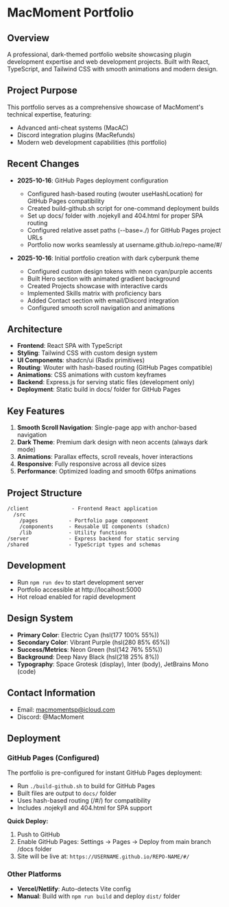 # MacMoment Portfolio

## Overview
A professional, dark-themed portfolio website showcasing plugin development expertise and web development projects. Built with React, TypeScript, and Tailwind CSS with smooth animations and modern design.

## Project Purpose
This portfolio serves as a comprehensive showcase of MacMoment's technical expertise, featuring:
- Advanced anti-cheat systems (MacAC)
- Discord integration plugins (MacRefunds)
- Modern web development capabilities (this portfolio)

## Recent Changes
- **2025-10-16**: GitHub Pages deployment configuration
  - Configured hash-based routing (wouter useHashLocation) for GitHub Pages compatibility
  - Created build-github.sh script for one-command deployment builds
  - Set up docs/ folder with .nojekyll and 404.html for proper SPA routing
  - Configured relative asset paths (--base=./) for GitHub Pages project URLs
  - Portfolio now works seamlessly at username.github.io/repo-name/#/

- **2025-10-16**: Initial portfolio creation with dark cyberpunk theme
  - Configured custom design tokens with neon cyan/purple accents
  - Built Hero section with animated gradient background
  - Created Projects showcase with interactive cards
  - Implemented Skills matrix with proficiency bars
  - Added Contact section with email/Discord integration
  - Configured smooth scroll navigation and animations

## Architecture
- **Frontend**: React SPA with TypeScript
- **Styling**: Tailwind CSS with custom design system
- **UI Components**: shadcn/ui (Radix primitives)
- **Routing**: Wouter with hash-based routing (GitHub Pages compatible)
- **Animations**: CSS animations with custom keyframes
- **Backend**: Express.js for serving static files (development only)
- **Deployment**: Static build in docs/ folder for GitHub Pages

## Key Features
1. **Smooth Scroll Navigation**: Single-page app with anchor-based navigation
2. **Dark Theme**: Premium dark design with neon accents (always dark mode)
3. **Animations**: Parallax effects, scroll reveals, hover interactions
4. **Responsive**: Fully responsive across all device sizes
5. **Performance**: Optimized loading and smooth 60fps animations

## Project Structure
```
/client              - Frontend React application
  /src
    /pages          - Portfolio page component
    /components     - Reusable UI components (shadcn)
    /lib            - Utility functions
/server             - Express backend for static serving
/shared             - TypeScript types and schemas
```

## Development
- Run `npm run dev` to start development server
- Portfolio accessible at http://localhost:5000
- Hot reload enabled for rapid development

## Design System
- **Primary Color**: Electric Cyan (hsl(177 100% 55%))
- **Secondary Color**: Vibrant Purple (hsl(280 85% 65%))
- **Success/Metrics**: Neon Green (hsl(142 76% 55%))
- **Background**: Deep Navy Black (hsl(218 25% 8%))
- **Typography**: Space Grotesk (display), Inter (body), JetBrains Mono (code)

## Contact Information
- Email: macmomentsp@icloud.com
- Discord: @MacMoment

## Deployment

### GitHub Pages (Configured)
The portfolio is pre-configured for instant GitHub Pages deployment:
- Run `./build-github.sh` to build for GitHub Pages
- Built files are output to `docs/` folder
- Uses hash-based routing (/#/) for compatibility
- Includes .nojekyll and 404.html for SPA support

**Quick Deploy:**
1. Push to GitHub
2. Enable GitHub Pages: Settings → Pages → Deploy from main branch /docs folder
3. Site will be live at: `https://USERNAME.github.io/REPO-NAME/#/`

### Other Platforms
- **Vercel/Netlify**: Auto-detects Vite config
- **Manual**: Build with `npm run build` and deploy `dist/` folder
